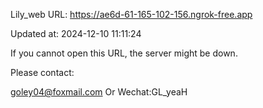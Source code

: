 Lily_web URL: https://ae6d-61-165-102-156.ngrok-free.app

Updated at: 2024-12-10 11:11:24

If you cannot open this URL, the server might be down.

Please contact: 

goley04@foxmail.com Or Wechat:GL_yeaH